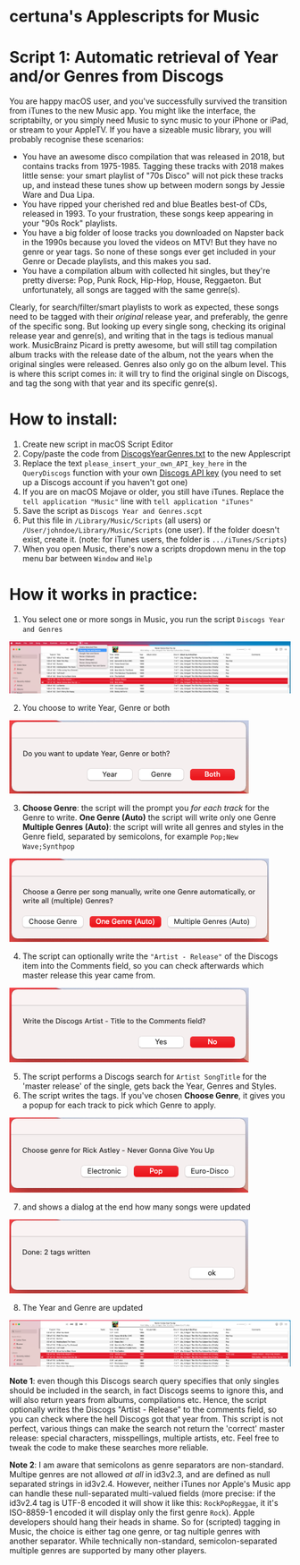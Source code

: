 # certuna's Applescripts for Music

# Script 1: Automatic retrieval of Year and/or Genres from Discogs

You are happy macOS user, and you've successfully survived the transition from iTunes to the new Music app. You might like the interface, the scriptabilty, or you simply need Music to sync music to your iPhone or iPad, or stream to your AppleTV. If you have a sizeable music library, you will probably recognise these scenarios:
- You have an awesome disco compilation that was released in 2018, but contains tracks from 1975-1985. Tagging these tracks with 2018 makes little sense: your smart playlist of "70s Disco" will not pick these tracks up, and instead these tunes show up between modern songs by Jessie Ware and Dua Lipa.
- You have ripped your cherished red and blue Beatles best-of CDs, released in 1993. To your frustration, these songs keep appearing in your "90s Rock" playlists.
- You have a big folder of loose tracks you downloaded on Napster back in the 1990s because you loved the videos on MTV! But they have no genre or year tags. So none of these songs ever get included in your Genre or Decade playlists, and this makes you sad.
- You have a compilation album with collected hit singles, but they're pretty diverse: Pop, Punk Rock, Hip-Hop, House, Reggaeton. But unfortunately, all songs are tagged with the same genre(s).

Clearly, for search/filter/smart playlists to work as expected, these songs need to be tagged with their *original* release year, and preferably, the genre of the specific song. But looking up every single song, checking its original release year and genre(s), and writing that in the tags is tedious manual work. MusicBrainz Picard is pretty awesome, but will still tag compilation album tracks with the release date of the album, not the years when the original singles were released. Genres also only go on the album level. This is where this script comes in: it will try to find the original single on Discogs, and tag the song with that year and its specific genre(s).

# How to install:
1. Create new script in macOS Script Editor
2. Copy/paste the code from [DiscogsYearGenres.txt](https://github.com/certuna/Applescripts-for-Music/raw/main/DiscogsYearGenres.txt) to the new Applescript 
3. Replace the text `please_insert_your_own_API_key_here` in the `QueryDiscogs` function with your own [Discogs API key](https://www.discogs.com/settings/developers) (you need to set up a Discogs account if you haven't got one)
4. If you are on macOS Mojave or older, you still have iTunes. Replace the `tell application "Music"` line with `tell application "iTunes"`
4. Save the script as `Discogs Year and Genres.scpt`
5. Put this file in `/Library/Music/Scripts` (all users) or `/User/johndoe/Library/Music/Scripts` (one user). If the folder doesn't exist, create it. (note: for iTunes users, the folder is `.../iTunes/Scripts`)
6. When you open Music, there's now a scripts dropdown menu in the top menu bar between `Window` and `Help`

# How it works in practice:
1. You select one or more songs in Music, you run the script `Discogs Year and Genres`

![screenshot1](images/1.png)

2. You choose to write Year, Genre or both

![screenshot2](images/2.png)

3. **Choose Genre**: the script will the prompt you *for each track* for the Genre to write. **One Genre (Auto)** the script will write only one Genre **Multiple Genres (Auto)**: the script will write all genres and styles in the Genre field, separated by semicolons, for example `Pop;New Wave;Synthpop`

![screenshot3](images/3.png)

4. The script can optionally write the `"Artist - Release"` of the Discogs item into the Comments field, so you can check afterwards which master release this year came from.

![screenshot4](images/4.png)

5. The script performs a Discogs search for `Artist SongTitle` for the 'master release' of the single, gets back the Year, Genres and Styles.
6. The script writes the tags. If you've chosen **Choose Genre**, it gives you a popup for each track to pick which Genre to apply.

![screenshot6](images/6.png)

7. and shows a dialog at the end how many songs were updated

![screenshot7](images/7.png)

8. The Year and Genre are updated

![screenshot8](images/8.png)


**Note 1**: even though this Discogs search query specifies that only singles should be included in the search, in fact Discogs seems to ignore this, and will also return years from albums, compilations etc. Hence, the script optionally writes the Discogs "Artist - Release" to the comments field, so you can check where the hell Discogs got that year from. This script is not perfect, various things can make the search not return the 'correct' master release: special characters, misspellings, multiple artists, etc. Feel free to tweak the code to make these searches more reliable.

**Note 2**: I am aware that semicolons as genre separators are non-standard. Multipe genres are not allowed *at all* in id3v2.3, and are defined as null separated strings in id3v2.4. However, neither iTunes nor Apple's Music app can handle these null-separated multi-valued fields (more precise: if the id3v2.4 tag is UTF-8 encoded it will show it like this: `RockPopReggae`, it it's ISO-8859-1 encoded it will display only the first genre `Rock`). Apple developers should hang their heads in shame. So for (scripted) tagging in Music, the choice is either tag one genre, or tag nultiple genres with another separator. While technically non-standard, semicolon-separated multiple genres are supported by many other players.
